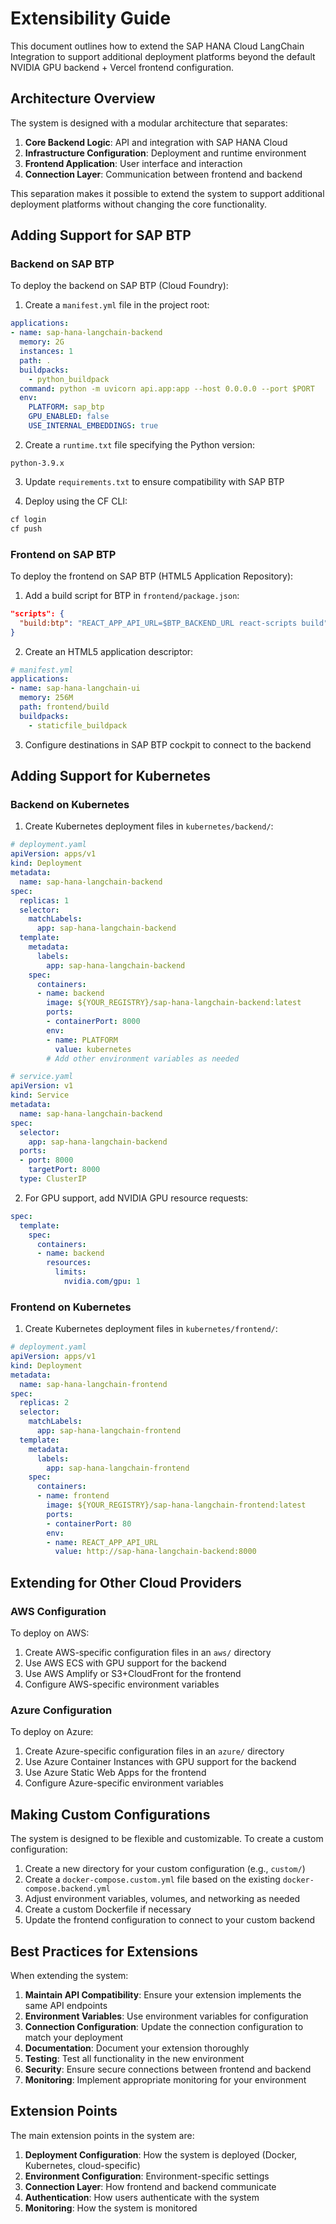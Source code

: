 # Extensibility Guide

This document outlines how to extend the SAP HANA Cloud LangChain Integration to support additional deployment platforms beyond the default NVIDIA GPU backend + Vercel frontend configuration.

## Architecture Overview

The system is designed with a modular architecture that separates:

1. **Core Backend Logic**: API and integration with SAP HANA Cloud
2. **Infrastructure Configuration**: Deployment and runtime environment
3. **Frontend Application**: User interface and interaction
4. **Connection Layer**: Communication between frontend and backend

This separation makes it possible to extend the system to support additional deployment platforms without changing the core functionality.

## Adding Support for SAP BTP

### Backend on SAP BTP

To deploy the backend on SAP BTP (Cloud Foundry):

1. Create a `manifest.yml` file in the project root:

```yaml
applications:
- name: sap-hana-langchain-backend
  memory: 2G
  instances: 1
  path: .
  buildpacks:
    - python_buildpack
  command: python -m uvicorn api.app:app --host 0.0.0.0 --port $PORT
  env:
    PLATFORM: sap_btp
    GPU_ENABLED: false
    USE_INTERNAL_EMBEDDINGS: true
```

2. Create a `runtime.txt` file specifying the Python version:

```
python-3.9.x
```

3. Update `requirements.txt` to ensure compatibility with SAP BTP

4. Deploy using the CF CLI:

```bash
cf login
cf push
```

### Frontend on SAP BTP

To deploy the frontend on SAP BTP (HTML5 Application Repository):

1. Add a build script for BTP in `frontend/package.json`:

```json
"scripts": {
  "build:btp": "REACT_APP_API_URL=$BTP_BACKEND_URL react-scripts build",
}
```

2. Create an HTML5 application descriptor:

```yaml
# manifest.yml
applications:
- name: sap-hana-langchain-ui
  memory: 256M
  path: frontend/build
  buildpacks:
    - staticfile_buildpack
```

3. Configure destinations in SAP BTP cockpit to connect to the backend

## Adding Support for Kubernetes

### Backend on Kubernetes

1. Create Kubernetes deployment files in `kubernetes/backend/`:

```yaml
# deployment.yaml
apiVersion: apps/v1
kind: Deployment
metadata:
  name: sap-hana-langchain-backend
spec:
  replicas: 1
  selector:
    matchLabels:
      app: sap-hana-langchain-backend
  template:
    metadata:
      labels:
        app: sap-hana-langchain-backend
    spec:
      containers:
      - name: backend
        image: ${YOUR_REGISTRY}/sap-hana-langchain-backend:latest
        ports:
        - containerPort: 8000
        env:
        - name: PLATFORM
          value: kubernetes
        # Add other environment variables as needed
```

```yaml
# service.yaml
apiVersion: v1
kind: Service
metadata:
  name: sap-hana-langchain-backend
spec:
  selector:
    app: sap-hana-langchain-backend
  ports:
  - port: 8000
    targetPort: 8000
  type: ClusterIP
```

2. For GPU support, add NVIDIA GPU resource requests:

```yaml
spec:
  template:
    spec:
      containers:
      - name: backend
        resources:
          limits:
            nvidia.com/gpu: 1
```

### Frontend on Kubernetes

1. Create Kubernetes deployment files in `kubernetes/frontend/`:

```yaml
# deployment.yaml
apiVersion: apps/v1
kind: Deployment
metadata:
  name: sap-hana-langchain-frontend
spec:
  replicas: 2
  selector:
    matchLabels:
      app: sap-hana-langchain-frontend
  template:
    metadata:
      labels:
        app: sap-hana-langchain-frontend
    spec:
      containers:
      - name: frontend
        image: ${YOUR_REGISTRY}/sap-hana-langchain-frontend:latest
        ports:
        - containerPort: 80
        env:
        - name: REACT_APP_API_URL
          value: http://sap-hana-langchain-backend:8000
```

## Extending for Other Cloud Providers

### AWS Configuration

To deploy on AWS:

1. Create AWS-specific configuration files in an `aws/` directory
2. Use AWS ECS with GPU support for the backend
3. Use AWS Amplify or S3+CloudFront for the frontend
4. Configure AWS-specific environment variables

### Azure Configuration

To deploy on Azure:

1. Create Azure-specific configuration files in an `azure/` directory
2. Use Azure Container Instances with GPU support for the backend
3. Use Azure Static Web Apps for the frontend
4. Configure Azure-specific environment variables

## Making Custom Configurations

The system is designed to be flexible and customizable. To create a custom configuration:

1. Create a new directory for your custom configuration (e.g., `custom/`)
2. Create a `docker-compose.custom.yml` file based on the existing `docker-compose.backend.yml`
3. Adjust environment variables, volumes, and networking as needed
4. Create a custom Dockerfile if necessary
5. Update the frontend configuration to connect to your custom backend

## Best Practices for Extensions

When extending the system:

1. **Maintain API Compatibility**: Ensure your extension implements the same API endpoints
2. **Environment Variables**: Use environment variables for configuration
3. **Connection Configuration**: Update the connection configuration to match your deployment
4. **Documentation**: Document your extension thoroughly
5. **Testing**: Test all functionality in the new environment
6. **Security**: Ensure secure connections between frontend and backend
7. **Monitoring**: Implement appropriate monitoring for your environment

## Extension Points

The main extension points in the system are:

1. **Deployment Configuration**: How the system is deployed (Docker, Kubernetes, cloud-specific)
2. **Environment Configuration**: Environment-specific settings
3. **Connection Layer**: How frontend and backend communicate
4. **Authentication**: How users authenticate with the system
5. **Monitoring**: How the system is monitored